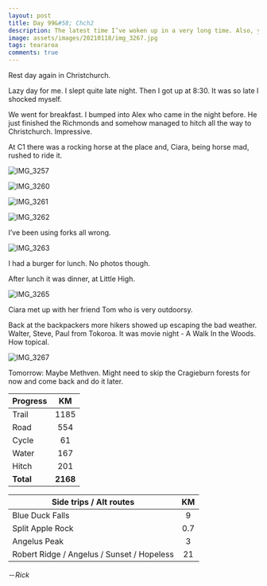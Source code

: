 ```yaml
---
layout: post
title: Day 99&#58; Chch2
description: The latest time I’ve woken up in a very long time. Also, you might as well just skip this post since not much happened. 
image: assets/images/20210118/img_3267.jpg
tags: teararoa
comments: true
---
```


Rest day again in Christchurch. 

Lazy day for me. I slept quite late night. Then I got up at 8:30. It was so late I shocked myself.

We went for breakfast. I bumped into Alex who came in the night before. He just finished the Richmonds and somehow managed to hitch all the way to Christchurch. Impressive. 

At C1 there was a rocking horse at the place and, Ciara, being horse mad, rushed to ride it. 

![IMG_3257](/assets/images/20210118/img_3257.jpg)

![IMG_3260](/assets/images/20210118/img_3260.jpg)

![IMG_3261](/assets/images/20210118/img_3261.jpg)

![IMG_3262](/assets/images/20210118/img_3262.jpg)

I’ve been using forks all wrong. 

![IMG_3263](/assets/images/20210118/img_3263.jpg)

I had a burger for lunch. No photos though. 

After lunch it was dinner, at Little High. 

![IMG_3265](/assets/images/20210118/img_3265.jpg)

Ciara met up with her friend Tom who is very outdoorsy. 

Back at the backpackers more hikers showed up escaping the  bad weather. Walter, Steve, Paul from Tokoroa. It was movie night - A Walk In the Woods. How topical.

![IMG_3267](/assets/images/20210118/img_3267.jpg)

Tomorrow: Maybe Methven. Might need to skip the Cragieburn forests for now and come back and do it later. 

| Progress | KM |
| ---- |:----:|
| Trail | 1185 |
| Road | 554 |
| Cycle | 61 |
| Water | 167 |
| Hitch | 201 |
| **Total** | **2168** |

| Side trips / Alt routes | KM |
| ---- |:----:|
| Blue Duck Falls | 9 |
| Split Apple Rock | 0.7 |
| Angelus Peak | 3 |
| Robert Ridge / Angelus / Sunset / Hopeless | 21 |


－_Rick_